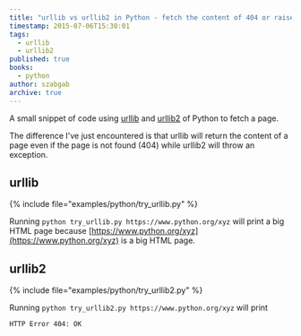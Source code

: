```yaml
---
title: "urllib vs urllib2 in Python - fetch the content of 404 or raise exception?"
timestamp: 2015-07-06T15:30:01
tags:
  - urllib
  - urllib2
published: true
books:
  - python
author: szabgab
archive: true
---
```



A small snippet of code using [urllib](https://docs.python.org/2/library/urllib.html) and
[urllib2](https://docs.python.org/2/library/urllib2.html) of Python to fetch a page.

The difference I've just encountered is that urllib will return the content of a page even
if the page is not found (404) while urllib2 will throw an exception.


## urllib

{% include file="examples/python/try_urllib.py" %}

Running `python try_urllib.py https://www.python.org/xyz` will print a big HTML page
because [https://www.python.org/xyz](https://www.python.org/xyz) is a big HTML page.

## urllib2

{% include file="examples/python/try_urllib2.py" %}

Running `python try_urllib2.py https://www.python.org/xyz` will print

```
HTTP Error 404: OK
```

